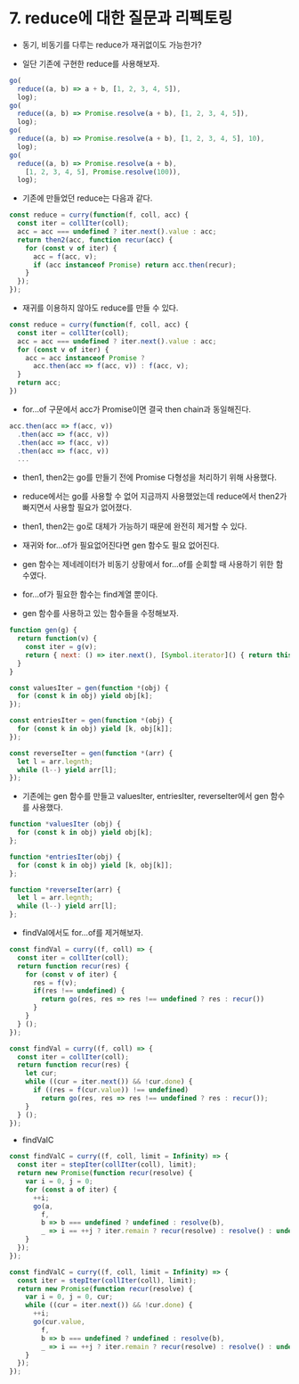 # 7. reduce에 대한 질문과 리펙토링

- 동기, 비동기를 다루는 reduce가 재귀없이도 가능한가?

- 일단 기존에 구현한 reduce를 사용해보자.

```js
go(
  reduce((a, b) => a + b, [1, 2, 3, 4, 5]),
  log);
go(
  reduce((a, b) => Promise.resolve(a + b), [1, 2, 3, 4, 5]),
  log);
go(
  reduce((a, b) => Promise.resolve(a + b), [1, 2, 3, 4, 5], 10),
  log);
go(
  reduce((a, b) => Promise.resolve(a + b),
    [1, 2, 3, 4, 5], Promise.resolve(100)),
  log);
```

- 기존에 만들었던 reduce는 다음과 같다.

```js
const reduce = curry(function(f, coll, acc) {
  const iter = collIter(coll);
  acc = acc === undefined ? iter.next().value : acc;
  return then2(acc, function recur(acc) {
    for (const v of iter) {
      acc = f(acc, v);
      if (acc instanceof Promise) return acc.then(recur);
    }
  });
});
```

- 재귀를 이용하지 않아도 reduce를 만들 수 있다.

```js
const reduce = curry(function(f, coll, acc) {
  const iter = collIter(coll);
  acc = acc === undefined ? iter.next().value : acc;
  for (const v of iter) {
    acc = acc instanceof Promise ?
      acc.then(acc => f(acc, v)) : f(acc, v);
  }
  return acc;
})
```

- for...of 구문에서 acc가 Promise이면 결국 then chain과 동일해진다.

```js
acc.then(acc => f(acc, v))
  .then(acc => f(acc, v))
  .then(acc => f(acc, v))
  .then(acc => f(acc, v))
  ...
```

- then1, then2는 go를 만들기 전에 Promise 다형성을 처리하기 위해 사용했다.
- reduce에서는 go를 사용할 수 없어 지금까지 사용했었는데 reduce에서 then2가 빠지면서 사용할 필요가 없어졌다.
- then1, then2는 go로 대체가 가능하기 때문에 완전히 제거할 수 있다.

- 재귀와 for...of가 필요없어진다면 gen 함수도 필요 없어진다.
- gen 함수는 제네레이터가 비동기 상황에서 for...of를 순회할 때 사용하기 위한 함수였다.
- for...of가 필요한 함수는  find계열 뿐이다.
- gen 함수를 사용하고 있는 함수들을 수정해보자.

```js
function gen(g) {
  return function(v) {
    const iter = g(v);
    return { next: () => iter.next(), [Symbol.iterator]() { return this; } };
  }
}

const valuesIter = gen(function *(obj) {
  for (const k in obj) yield obj[k];
});

const entriesIter = gen(function *(obj) {
  for (const k in obj) yield [k, obj[k]];
});

const reverseIter = gen(function *(arr) {
  let l = arr.legnth;
  while (l--) yield arr[l];
});
```

- 기존에는 gen 함수를 만들고 valuesIter, entriesIter, reverseIter에서 gen 함수를 사용했다.

```js
function *valuesIter (obj) {
  for (const k in obj) yield obj[k];
};

function *entriesIter(obj) {
  for (const k in obj) yield [k, obj[k]];
};

function *reverseIter(arr) {
  let l = arr.legnth;
  while (l--) yield arr[l];
};
```

- findVal에서도 for...of를 제거해보자.

```js
const findVal = curry((f, coll) => {
  const iter = collIter(coll);
  return function recur(res) {
    for (const v of iter) {
      res = f(v);
      if(res !== undefined) {
        return go(res, res => res !== undefined ? res : recur())
      }
    }
  } ();
});
```

```js
const findVal = curry((f, coll) => {
  const iter = collIter(coll);
  return function recur(res) {
    let cur;
    while ((cur = iter.next()) && !cur.done) {
      if ((res = f(cur.value)) !== undefined)
        return go(res, res => res !== undefined ? res : recur());
    }
  } ();
});
```

- findValC

```js
const findValC = curry((f, coll, limit = Infinity) => {
  const iter = stepIter(collIter(coll), limit);
  return new Promise(function recur(resolve) {
    var i = 0, j = 0;
    for (const a of iter) {
      ++i;
      go(a,
        f,
        b => b === undefined ? undefined : resolve(b),
        _ => i == ++j ? iter.remain ? recur(resolve) : resolve() : undefined);
    }
  });
});
```

```js
const findValC = curry((f, coll, limit = Infinity) => {
  const iter = stepIter(collIter(coll), limit);
  return new Promise(function recur(resolve) {
    var i = 0, j = 0, cur;
    while ((cur = iter.next()) && !cur.done) {
      ++i;
      go(cur.value,
        f,
        b => b === undefined ? undefined : resolve(b),
        _ => i == ++j ? iter.remain ? recur(resolve) : resolve() : undefined);
    }
  });
});
```
